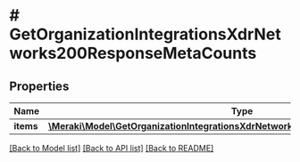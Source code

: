 # # GetOrganizationIntegrationsXdrNetworks200ResponseMetaCounts

## Properties

Name | Type | Description | Notes
------------ | ------------- | ------------- | -------------
**items** | [**\Meraki\Model\GetOrganizationIntegrationsXdrNetworks200ResponseMetaCountsItems**](GetOrganizationIntegrationsXdrNetworks200ResponseMetaCountsItems.md) |  | [optional]

[[Back to Model list]](../../README.md#models) [[Back to API list]](../../README.md#endpoints) [[Back to README]](../../README.md)
